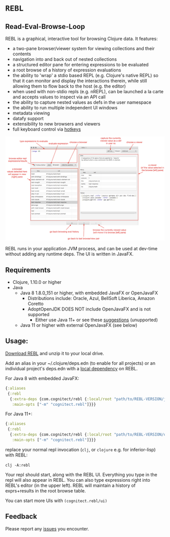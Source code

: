 # `REBL`

## Read-Eval-Browse-Loop

REBL is a graphical, interactive tool for browsing Clojure data. It features:

* a two-pane browser/viewer system for viewing collections and their contents
* navigation into and back out of nested collections
* a structured editor pane for entering expressions to be evaluated
* a root browse of a history of expression evaluations
* the ability to 'wrap' a stdio based REPL (e.g. Clojure's native REPL) so that it can monitor and display the interactions therein, while still allowing them to flow back to the host (e.g. the editor)
* when used with non-stdio repls (e.g. nREPL), can be launched a la carte and accepts values to inspect via an API call
* the ability to capture nested values as defs in the user namespace
* the ability to run multiple independent UI windows
* metadata viewing
* datafy support
* extensibility to new browsers and viewers
* full keyboard control via [hotkeys](https://github.com/cognitect-labs/REBL-distro/wiki/Hotkeys)

![screenshot](screenshot.png)

REBL runs in your application JVM process, and can be used at dev-time without adding any runtime deps. The UI is written in JavaFX.

## Requirements

* Clojure, 1.10.0 or higher
* Java
  * Java 8 1.8.0_151 or higher, with embedded JavaFX or OpenJavaFX
    * Distributions include: Oracle, Azul, BellSoft Liberica, Amazon Coretto
    * AdoptOpenJDK DOES NOT include OpenJavaFX and is not supported
      * Either use Java 11+ or see these [suggestions](https://github.com/AdoptOpenJDK/openjdk-build/issues/577#issuecomment-557496591) (unupported)
  * Java 11 or higher with external OpenJavaFX (see below)

## Usage:

[Download REBL](http://rebl.cognitect.com/download.html) and unzip it to your local drive.

Add an alias in your ~/.clojure/deps.edn (to enable for all projects) or an individual project's deps.edn with a [local dependency](https://clojure.org/guides/deps_and_cli#local_jar) on REBL.

For Java 8 with embedded JavaFX:

``` clj
{:aliases
 {:rebl
  {:extra-deps {com.cognitect/rebl {:local/root "path/to/REBL-VERSION/java8"}}
   :main-opts ["-m" "cognitect.rebl"]}}}
```

For Java 11+:

``` clj
{:aliases
 {:rebl
  {:extra-deps {com.cognitect/rebl {:local/root "path/to/REBL-VERSION/openjfx15ea"}}
   :main-opts ["-m" "cognitect.rebl"]}}}
```

replace your normal repl invocation (`clj`, or `clojure` e.g. for inferior-lisp) with REBL:

`clj -A:rebl`

Your repl should start, along with the REBL UI. Everything you type in the repl will also appear in REBL. You can also type expressions right into REBL's editor (in the upper left). REBL will maintain a history of exprs+results in the root browse table.

You can start more UIs with `(cognitect.rebl/ui)`

## Feedback

Please report any [issues](https://github.com/cognitect-labs/REBL-distro/issues) you encounter.
